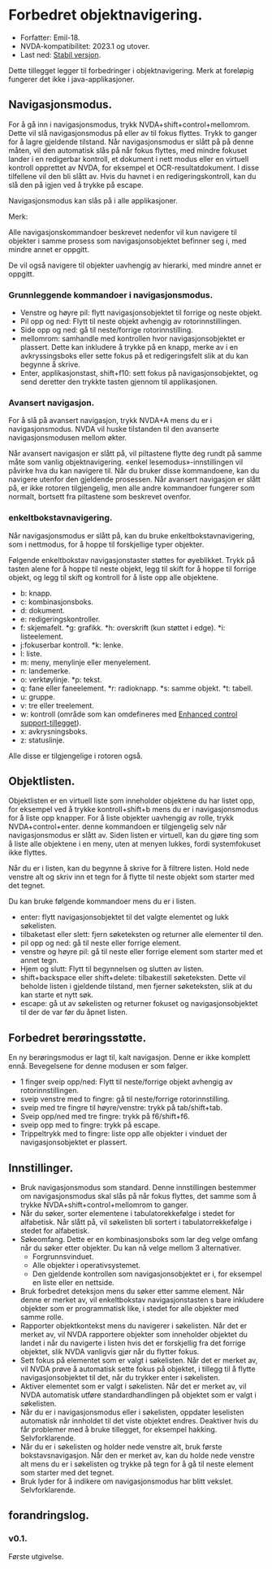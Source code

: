 # Forbedret objektnavigering.
* Forfatter: Emil-18.
* NVDA-kompatibilitet: 2023.1 og utover.
* Last ned: [Stabil versjon](https://github.com/Emil-18/enhanced-object-navigation/releases/download/v0.1/enhancedObjectNavigation-0.1.nvda-addon).

Dette tillegget legger til forbedringer i objektnavigering. Merk at foreløpig fungerer det ikke i java-applikasjoner.

## Navigasjonsmodus.

For å gå inn i navigasjonsmodus, trykk NVDA+shift+control+mellomrom. Dette vil slå navigasjonsmodus på eller av til fokus flyttes.
Trykk to ganger for å lagre gjeldende tilstand.
Når navigasjonsmodus er slått på på denne måten, vil den automatisk slås på når fokus flyttes, med mindre fokuset lander i en redigerbar kontroll, et dokument i nett modus eller en virtuell kontroll opprettet av NVDA, for eksempel et OCR-resultatdokument. I disse tilfellene vil den bli slått av.
Hvis du havnet i en redigeringskontroll, kan du slå den på igjen ved å trykke på escape.

Navigasjonsmodus kan slås på i alle applikasjoner.

Merk:

Alle navigasjonskommandoer beskrevet nedenfor vil kun navigere til objekter i samme prosess som navigasjonsobjektet befinner seg i, med mindre annet er oppgitt.

De vil også navigere til objekter uavhengig av hierarki, med mindre annet er oppgitt.


### Grunnleggende kommandoer i navigasjonsmodus.

* Venstre og høyre pil: flytt navigasjonsobjektet til forrige og neste objekt.
* Pil opp og ned: Flytt til neste objekt avhengig av rotorinnstillingen.
* Side opp og ned: gå til neste/forrige rotorinnstilling.
* mellomrom: samhandle med kontrollen hvor navigasjonsobjektet er plassert. Dette kan inkludere å trykke på en knapp, merke av i en avkryssingsboks eller sette fokus på et redigeringsfelt slik at du kan begynne å skrive.
* Enter, applikasjonstast, shift+f10: sett fokus på navigasjonsobjektet, og send deretter den trykkte tasten gjennom til applikasjonen.

### Avansert navigasjon.

For å slå på avansert navigasjon, trykk NVDA+A mens du er i navigasjonsmodus. NVDA vil huske tilstanden til den avanserte navigasjonsmodusen mellom økter.

Når avansert navigasjon er slått på, vil piltastene flytte deg rundt på samme måte som vanlig objektnavigering. «enkel lesemodus»-innstillingen vil påvirke hva du kan navigere til.
Når du bruker disse kommandoene, kan du navigere utenfor den gjeldende prosessen.
Når avansert navigasjon er slått på, er ikke rotoren tilgjengelig, men alle andre kommandoer fungerer som normalt, bortsett fra piltastene som beskrevet ovenfor.

### enkeltbokstavnavigering.

Når navigasjonsmodus er slått på, kan du bruke enkeltbokstavnavigering, som i nettmodus, for å hoppe til forskjellige typer objekter.

Følgende enkeltbokstav navigasjonstaster  støttes for øyeblikket.
Trykk på tasten alene for å hoppe til neste objekt, legg til skift for å hoppe til forrige objekt, og legg til skift og kontroll for å liste opp alle objektene.

* b: knapp.
* c: kombinasjonsboks.
* d: dokument.
* e: redigeringskontroller.
* f: skjemafelt.
*g: grafikk.
*h: overskrift (kun støttet i edge).
*i: listeelement.
* j:fokuserbar kontroll.
*k: lenke.
* l: liste.
* m: meny, menylinje eller menyelement.
* n: landemerke.
* o: verktøylinje.
*p: tekst.
* q: fane eller faneelement.
*r: radioknapp.
*s: samme objekt.
*t: tabell.
* u: gruppe.
* v: tre eller treelement.
* w: kontroll (område som kan omdefineres med [Enhanced control support-tillegget](https://github.com/emil-18/enhanced-control-support)).
* x: avkrysningsboks.
* z: statuslinje.

Alle disse er tilgjengelige i rotoren også.
## Objektlisten.

Objektlisten er en virtuell liste som inneholder objektene du har listet opp, for eksempel ved å trykke kontroll+shift+b mens du er i navigasjonsmodus for å liste opp knapper.
For å liste objekter uavhengig av rolle, trykk NVDA+control+enter. denne kommandoen er tilgjengelig selv når navigasjonsmodus er slått av.
Siden listen er virtuell, kan du gjøre ting som å liste alle objektene i en meny, uten at menyen lukkes, fordi systemfokuset ikke flyttes.

Når du er i listen, kan du begynne å skrive for å filtrere listen. Hold nede venstre alt og skriv inn et tegn for å flytte til neste objekt som starter med det tegnet.

Du kan bruke følgende kommandoer mens du er i listen.

* enter: flytt navigasjonsobjektet til det valgte elementet og lukk søkelisten.
* tilbaketast eller slett: fjern søketeksten og returner alle elementer til den.
* pil opp og ned: gå til neste eller forrige element.
* venstre og høyre pil: gå til neste eller forrige element som starter med et annet tegn.
* Hjem og slutt: Flytt til begynnelsen og slutten av listen.
* shift+backspace eller shift+delete: tilbakestill søketeksten. Dette vil beholde listen i gjeldende tilstand, men fjerner søketeksten, slik at du kan starte et nytt søk.
* escape: gå ut av søkelisten og returner fokuset og navigasjonsobjektet til der de var før du åpnet listen.

## Forbedret berøringsstøtte.

En ny berøringsmodus er lagt til, kalt navigasjon. Denne er ikke komplett ennå.
Bevegelsene for denne modusen er som følger.
* 1 finger sveip opp/ned: Flytt til neste/forrige objekt avhengig av rotorinnstillingen.
* sveip venstre med to fingre: gå til neste/forrige rotorinnstilling.
* sveip med tre fingre til høyre/venstre: trykk på tab/shift+tab.
* Sveip opp/ned med tre fingre: trykk på f6/shift+f6.
* sveip opp med to fingre: trykk på escape.
* Trippeltrykk med to fingre: liste opp alle objekter i vinduet der navigasjonsobjektet er plassert.
## Innstillinger.

* Bruk navigasjonsmodus som standard.
Denne innstillingen bestemmer om navigasjonsmodus skal slås på når fokus flyttes, det samme som å trykke NVDA+shift+control+mellomrom to ganger.
* Når du søker, sorter elementene i tabulatorekkefølge i stedet for alfabetisk.
Når slått på, vil søkelisten bli sortert i tabulatorrekkefølge i stedet for alfabetisk.
* Søkeomfang.
Dette er en kombinasjonsboks som lar deg velge omfang når du søker etter objekter.
Du kan nå velge mellom 3 alternativer.
    * Forgrunnsvinduet.
    * Alle objekter i operativsystemet.
    * Den gjeldende kontrollen som navigasjonsobjektet er i, for eksempel en liste eller en nettside.
* Bruk forbedret deteksjon mens du søker etter samme element.
Når denne er merket av, vil enkeltbokstav navigasjonstasten s  bare inkludere objekter som er programmatisk like, i stedet for alle objekter med samme rolle.
* Rapporter objektkontekst mens du navigerer i søkelisten.
Når det er merket av, vil NVDA rapportere objekter som inneholder objektet du landet i når du navigerte i listen hvis det er forskjellig fra det forrige objektet, slik NVDA vanligvis gjør når du flytter fokus.
* Sett fokus på elementet som er valgt i søkelisten.
Når det er merket av, vil NVDA prøve å automatisk sette fokus på objektet, i tillegg til å flytte navigasjonsobjektet til det, når du trykker enter i søkelisten.
* Aktiver elementet som er valgt i søkelisten.
Når det er merket av, vil NVDA automatisk utføre standardhandlingen på objektet som er valgt i søkelisten.
* Når du er i navigasjonsmodus eller i søkelisten, oppdater leselisten automatisk når innholdet til det viste objektet endres. Deaktiver hvis du får problemer med å bruke tillegget, for eksempel hakking. Selvforklarende.
* Når du er i søkelisten og holder nede venstre alt, bruk første bokstavsnavigasjon.
Når den er merket av, kan du holde nede venstre alt mens du er i søkelisten og trykke på tegn for å gå til neste element som starter med det tegnet.
* Bruk lyder for å indikere om navigasjonsmodus har blitt vekslet. Selvforklarende.

## forandringslog.

### v0.1.

Første utgivelse.